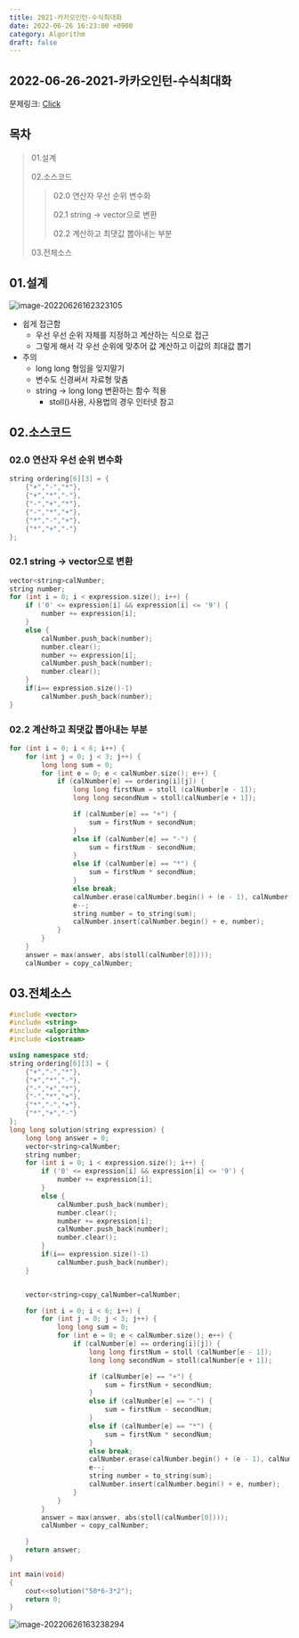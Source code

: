 ```yaml
---
title: 2021-카카오인턴-수식최대화
date: 2022-06-26 16:23:00 +0900
category: Algorithm
draft: false
---
```


## 2022-06-26-2021-카카오인턴-수식최대화

문제링크: [Click](https://school.programmers.co.kr/learn/courses/30/lessons/67257)

## 목차

>01.설계
>
>02.소스코드
>
>>  02.0 연산자 우선 순위 변수화
>>>
>>  02.1 string -> vector<string>으로 변환
>>>
>>  02.2 계산하고 최댓값 뽑아내는 부분
>
>03.전체소스

## 01.설계

![image-20220626162323105](../../assets/img/post/2022-06-26-2021-카카오인턴-수식최대화/image-20220626162323105.png)

- 쉽게 접근함
  - 우선 우선 순위 자체를 지정하고 계산하는 식으로 접근
  - 그렇게 해서 각 우선 순위에 맞추어 값 계산하고 이값의 최대값 뽑기
- 주의
  - long long 형임을 잊지말기
  - 변수도 신경써서 자료형 맞춤
  - string -> long long 변환하는 함수 적용
    - stoll()사용, 사용법의 경우 인터넷 참고

## 02.소스코드

### 02.0 연산자 우선 순위 변수화

```c++
string ordering[6][3] = {
	{"+","-","*"},
	{"+","*","-"},
	{"-","+","*"},
	{"-","*","+"},
	{"*","-","+"},
	{"*","+","-"}
};
```

### 02.1 string -> vector<string>으로 변환

```c++
vector<string>calNumber;
string number;
for (int i = 0; i < expression.size(); i++) {
    if ('0' <= expression[i] && expression[i] <= '9') {
        number += expression[i];
    }
    else {
        calNumber.push_back(number);
        number.clear();
        number += expression[i];
        calNumber.push_back(number);
        number.clear();
    }
    if(i== expression.size()-1)
        calNumber.push_back(number);
}
```

### 02.2 계산하고 최댓값 뽑아내는 부분

```c++
for (int i = 0; i < 6; i++) {
    for (int j = 0; j < 3; j++) {
        long long sum = 0;
        for (int e = 0; e < calNumber.size(); e++) {
            if (calNumber[e] == ordering[i][j]) {
                long long firstNum = stoll (calNumber[e - 1]);
                long long secondNum = stoll(calNumber[e + 1]);

                if (calNumber[e] == "+") {
                    sum = firstNum + secondNum;
                }
                else if (calNumber[e] == "-") {
                    sum = firstNum - secondNum;
                }
                else if (calNumber[e] == "*") {
                    sum = firstNum * secondNum;
                }
                else break;
                calNumber.erase(calNumber.begin() + (e - 1), calNumber.begin() + (e - 1) + 3);
                e--;
                string number = to_string(sum);
                calNumber.insert(calNumber.begin() + e, number);
            }
        }
    } 
    answer = max(answer, abs(stoll(calNumber[0])));
    calNumber = copy_calNumber;
```

## 03.전체소스

```c++
#include <vector>
#include <string>
#include <algorithm>
#include <iostream>

using namespace std;
string ordering[6][3] = {
	{"+","-","*"},
	{"+","*","-"},
	{"-","+","*"},
	{"-","*","+"},
	{"*","-","+"},
	{"*","+","-"}
};
long long solution(string expression) {
	long long answer = 0;
	vector<string>calNumber;
	string number;
	for (int i = 0; i < expression.size(); i++) {
		if ('0' <= expression[i] && expression[i] <= '9') {
			number += expression[i];
		}
		else {
			calNumber.push_back(number);
			number.clear();
			number += expression[i];
			calNumber.push_back(number);
			number.clear();
		}
		if(i== expression.size()-1)
			calNumber.push_back(number);
	}


	vector<string>copy_calNumber=calNumber;

	for (int i = 0; i < 6; i++) {
		for (int j = 0; j < 3; j++) {
			long long sum = 0;
			for (int e = 0; e < calNumber.size(); e++) {
				if (calNumber[e] == ordering[i][j]) {
					long long firstNum = stoll (calNumber[e - 1]);
					long long secondNum = stoll(calNumber[e + 1]);

					if (calNumber[e] == "+") {
						sum = firstNum + secondNum;
					}
					else if (calNumber[e] == "-") {
						sum = firstNum - secondNum;
					}
					else if (calNumber[e] == "*") {
						sum = firstNum * secondNum;
					}
					else break;
					calNumber.erase(calNumber.begin() + (e - 1), calNumber.begin() + (e - 1) + 3);
					e--;
					string number = to_string(sum);
					calNumber.insert(calNumber.begin() + e, number);
				}
			}
		} 
		answer = max(answer, abs(stoll(calNumber[0])));
		calNumber = copy_calNumber;

	}
	return answer;
}

int main(void)
{
	cout<<solution("50*6-3*2");
	return 0;
}
```

![image-20220626163238294](../../assets/img/post/2022-06-26-2021-카카오인턴-수식최대화/image-20220626163238294.png)